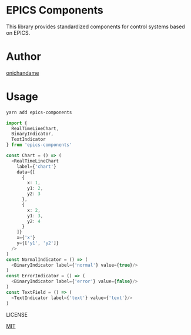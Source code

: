 # EPICS Components

This library provides standardized components for control systems based on EPICS.

# Author

[onichandame](https://github.com/onichandame)

# Usage

```bash
yarn add epics-components
```

```typescript
import {
  RealTimeLineChart,
  BinaryIndicator,
  TextIndicator
} from 'epics-components'

const Chart = () => (
  <RealTimeLineChart
    label={'chart'}
    data={[
      {
        x: 1,
        y1: 2,
        y2: 3
      },
      {
        x: 2,
        y1: 3,
        y2: 4
      }
    ]}
    x={'x'}
    y={['y1', 'y2']}
  />
)
const NormalIndicator = () => (
  <BinaryIndicator label={'normal'} value={true}/>
)
const ErrorIndicator = () => (
  <BinaryIndicator label={'error'} value={false}/>
)
const TextField = () => (
  <TextIndicator label={'text'} value={'text'}/>
)
```

LICENSE

[MIT](https://opensource.org/licenses/MIT)
